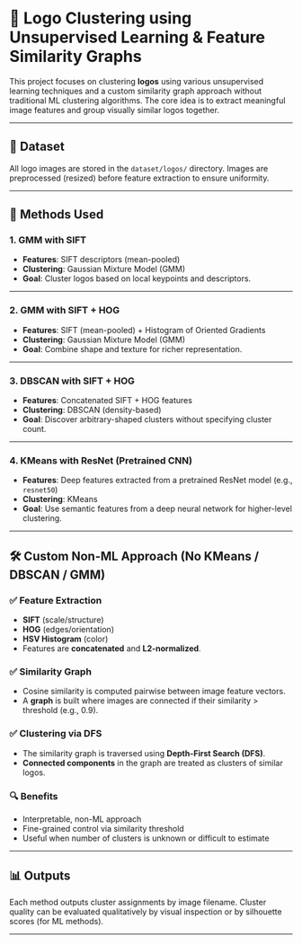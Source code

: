 # 🧠 Logo Clustering using Unsupervised Learning & Feature Similarity Graphs

This project focuses on clustering **logos** using various unsupervised learning techniques and a custom similarity graph approach without traditional ML clustering algorithms. The core idea is to extract meaningful image features and group visually similar logos together.

---

## 📁 Dataset

All logo images are stored in the `dataset/logos/` directory. Images are preprocessed (resized) before feature extraction to ensure uniformity.

---

## 🧪 Methods Used

### 1. **GMM with SIFT**
- **Features**: SIFT descriptors (mean-pooled)
- **Clustering**: Gaussian Mixture Model (GMM)
- **Goal**: Cluster logos based on local keypoints and descriptors.

---

### 2. **GMM with SIFT + HOG**
- **Features**: SIFT (mean-pooled) + Histogram of Oriented Gradients
- **Clustering**: Gaussian Mixture Model (GMM)
- **Goal**: Combine shape and texture for richer representation.

---

### 3. **DBSCAN with SIFT + HOG**
- **Features**: Concatenated SIFT + HOG features
- **Clustering**: DBSCAN (density-based)
- **Goal**: Discover arbitrary-shaped clusters without specifying cluster count.

---

### 4. **KMeans with ResNet (Pretrained CNN)**
- **Features**: Deep features extracted from a pretrained ResNet model (e.g., `resnet50`)
- **Clustering**: KMeans
- **Goal**: Use semantic features from a deep neural network for higher-level clustering.

---

## 🛠 Custom Non-ML Approach (No KMeans / DBSCAN / GMM)

### ✅ **Feature Extraction**
- **SIFT** (scale/structure)
- **HOG** (edges/orientation)
- **HSV Histogram** (color)
- Features are **concatenated** and **L2-normalized**.

### ✅ **Similarity Graph**
- Cosine similarity is computed pairwise between image feature vectors.
- A **graph** is built where images are connected if their similarity > threshold (e.g., 0.9).

### ✅ **Clustering via DFS**
- The similarity graph is traversed using **Depth-First Search (DFS)**.
- **Connected components** in the graph are treated as clusters of similar logos.

### 🔍 Benefits
- Interpretable, non-ML approach
- Fine-grained control via similarity threshold
- Useful when number of clusters is unknown or difficult to estimate

---

## 📊 Outputs

Each method outputs cluster assignments by image filename. Cluster quality can be evaluated qualitatively by visual inspection or by silhouette scores (for ML methods).

---

